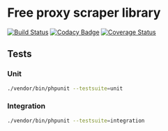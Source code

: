 # Free proxy scraper library

[![Build Status](https://travis-ci.org/vantoozz/proxy-scrapper.svg?branch=master)](https://travis-ci.org/vantoozz/proxy-scrapper)
[![Codacy Badge](https://api.codacy.com/project/badge/Grade/c1e973dc35fc476aa4dc5d5a99781703)](https://www.codacy.com/app/vantoozz/proxy-scrapper)
[![Coverage Status](https://coveralls.io/repos/vantoozz/proxy-scrapper/badge.svg?branch=master&service=github)](https://coveralls.io/github/vantoozz/proxy-scrapper?branch=master)


## Tests

### Unit
```bash
./vendor/bin/phpunit --testsuite=unit
```

### Integration
```bash
./vendor/bin/phpunit --testsuite=integration
```